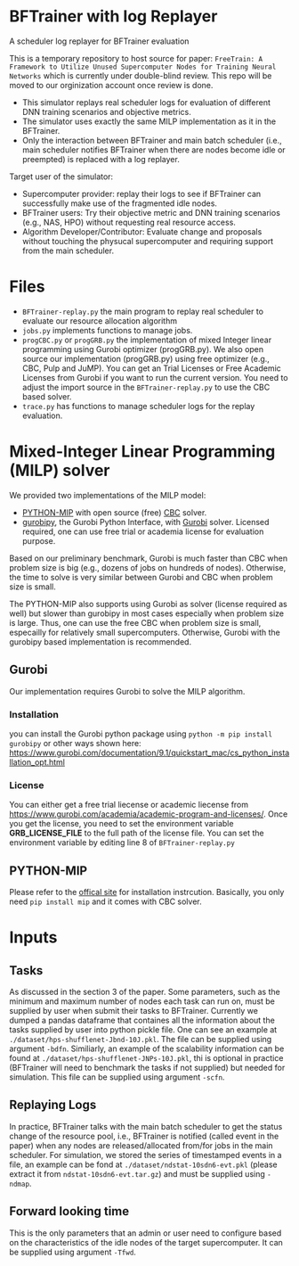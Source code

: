 # BFTrainer with log Replayer
A scheduler log replayer for BFTrainer evaluation

This is a temporary repository to host source for paper: `FreeTrain: A Framework to Utilize Unused Supercomputer Nodes for Training Neural Networks` which is currently under double-blind review. This repo will be moved to our orginization account once review is done. 

- This simulator replays real scheduler logs for evaluation of different DNN training scenarios and objective metrics. 
- The simulator uses exactly the same MILP implementation as it in the BFTrainer.
- Only the interaction between BFTrainer and main batch scheduler (i.e., main scheduler notifies BFTrainer when there are nodes become idle or preempted) is replaced with a log replayer. 

Target user of the simulator:

- Supercomputer provider: replay their logs to see if BFTrainer can successfully make use of the fragmented idle nodes. 
- BFTrainer users: Try their objective metric and DNN training scenarios (e.g., NAS, HPO) without requesting real resource access.
- Algorithm Developer/Contributor: Evaluate change and proposals without touching the physucal supercomputer and requiring support from the main scheduler.



# Files

- `BFTrainer-replay.py` the main program to replay real scheduler to evaluate our resource allocation algorithm 
- `jobs.py` implements functions to manage jobs.
- `progCBC.py` or `progGRB.py` the implementation of mixed Integer linear programming using Gurobi optimizer (progGRB.py). We also open source our implementation (progGRB.py) using free optimizer (e.g., CBC, Pulp and JuMP). You can get an Trial Licenses or Free Academic Licenses from Gurobi if you want to run the current version. You need to adjust the import source in the `BFTrainer-replay.py` to use the CBC based solver.
- `trace.py` has functions to manage scheduler logs for the replay evaluation.



# Mixed-Integer Linear Programming (MILP) solver

We provided two implementations of the MILP model:
- [PYTHON-MIP](https://www.python-mip.com) with open source (free) [CBC](https://github.com/coin-or/Cbc) solver.
- [gurobipy](https://www.gurobi.com/documentation/9.1/quickstart_mac/cs_grbpy_the_gurobi_python.html), the Gurobi Python Interface, with [Gurobi](https://www.gurobi.com) solver. Licensed required, one can use free trial or academia license for evaluation purpose.

Based on our preliminary benchmark, Gurobi is much faster than CBC when problem size is big (e.g., dozens of jobs on hundreds of nodes).
Otherwise, the time to solve is very similar between Gurobi and CBC when problem size is small.<br>

The PYTHON-MIP also supports using Gurobi as solver (license required as well) but slower than gurobipy in most cases especially when problem size is large.
Thus, one can use the free CBC when problem size is small, especailly for relatively small supercomputers. 
Otherwise, Gurobi with the gurobipy based implementation is recommended.

## Gurobi 

Our implementation requires Gurobi to solve the MILP algorithm. 
### Installation 
you can install the Gurobi python package using `python -m pip install gurobipy` or other ways shown here: https://www.gurobi.com/documentation/9.1/quickstart_mac/cs_python_installation_opt.html

### License 
You can either get a free trial liecense or academic liecense from https://www.gurobi.com/academia/academic-program-and-licenses/.
Once you get the license, you need to set the environment variable **GRB_LICENSE_FILE** to the full path of the license file.
You can set the environment variable by editing line 8 of `BFTrainer-replay.py`

## PYTHON-MIP
Please refer to the [offical site](https://python-mip.readthedocs.io/en/latest/install.html) for installation instrcution. Basically, you only need `pip install mip` and it comes with CBC solver.



# Inputs

## Tasks
As discussed in the section 3 of the paper. Some parameters, such as the minimum and maximum number of nodes each task can run on, must be supplied by user when submit their tasks to BFTrainer. Currently we dumped a pandas dataframe that containes all the information about the tasks supplied by user into python pickle file. One can see an example at `./dataset/hps-shufflenet-Jbnd-10J.pkl`. The file can be supplied using argument `-bdfn`.
Similiarly, an example of the scalability information can be found at `./dataset/hps-shufflenet-JNPs-10J.pkl`, thi is optional in practice (BFTrainer will need to benchmark the tasks if not supplied) but needed for simulation. This file can be supplied using argument `-scfn`.

## Replaying Logs
In practice, BFTrainer talks with the main batch scheduler to get the status change of the resource pool, i.e., BFTrainer is notified (called event in the paper) when any nodes are released/allocated from/for jobs in the main scheduler.
For simulation, we stored the series of timestamped events in a file, an example can be fond at `./dataset/ndstat-10sdn6-evt.pkl` (please extract it from `ndstat-10sdn6-evt.tar.gz`) and must be supplied using `-ndmap`.

## Forward looking time
This is the only parameters that an admin or user need to configure based on the characteristics of the idle nodes of the target supercomputer. 
It can be supplied using argument `-Tfwd`.
